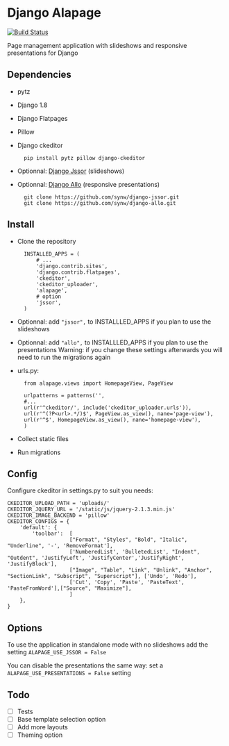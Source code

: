 Django Alapage
==============

[![Build Status](https://travis-ci.org/synw/django-alapage.svg?branch=master)](https://travis-ci.org/synw/django-alapage)

Page management application with slideshows and responsive presentations for Django


Dependencies
--------------

- pytz
- Django 1.8
- Django Flatpages
- Pillow
- Django ckeditor

		pip install pytz pillow django-ckeditor 
		
- Optionnal: [Django Jssor](https://github.com/synw/django-jssor) (slideshows)
- Optionnal: [Django Allo](https://github.com/synw/django-allo) (responsive presentations)

		git clone https://github.com/synw/django-jssor.git
		git clone https://github.com/synw/django-allo.git
		

Install
--------------

- Clone the repository

		INSTALLED_APPS = (
			# ...
			'django.contrib.sites',
    		'django.contrib.flatpages',
		    'ckeditor',
		    'ckeditor_uploader',
		    'alapage',
			# option
		    'jssor',
		)

- Optionnal: add `"jssor",` to INSTALLLED_APPS if you plan to use the slideshows
- Optionnal: add `"allo",` to INSTALLLED_APPS if you plan to use the presentations
Warning: if you change these settings afterwards you will need to run the migrations again

- urls.py:

		from alapage.views import HomepageView, PageView

		urlpatterns = patterns('',
		#...
		url(r'^ckeditor/', include('ckeditor_uploader.urls')),
	    url(r'^(?P<url>.*/)$', PageView.as_view(), nane='page-view'),
	    url(r'^$', HomepageView.as_view(), nane='homepage-view'),
	    )
    
- Collect static files
- Run migrations

Config
--------------

Configure ckeditor in settings.py to suit you needs:

	CKEDITOR_UPLOAD_PATH = 'uploads/'
	CKEDITOR_JQUERY_URL = '/static/js/jquery-2.1.3.min.js'
	CKEDITOR_IMAGE_BACKEND = 'pillow'
	CKEDITOR_CONFIGS = {
	    'default': {
	        'toolbar':  [
	                    ["Format", "Styles", "Bold", "Italic", "Underline", '-', 'RemoveFormat'],
	                    ['NumberedList', 'BulletedList', "Indent", "Outdent", 'JustifyLeft', 'JustifyCenter','JustifyRight', 'JustifyBlock'],
	                    ["Image", "Table", "Link", "Unlink", "Anchor", "SectionLink", "Subscript", "Superscript"], ['Undo', 'Redo'],
	                    ['Cut', 'Copy', 'Paste', 'PasteText', 'PasteFromWord'],["Source", "Maximize"],
	                    ]
	    },
	}

Options
--------------

To use the application in standalone mode with no slideshows add the setting `ALAPAGE_USE_JSSOR = False`

You can disable the presentations the same way: set a `ALAPAGE_USE_PRESENTATIONS = False` setting

Todo
--------------

- [ ] Tests
- [ ] Base template selection option
- [ ] Add more layouts
- [ ] Theming option
